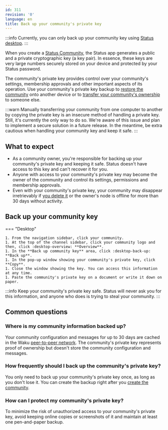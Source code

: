 ```yaml
---
id: 311
revision: '0'
language: en
title: Back up your community's private key
---
```


:::info
Currently, you can only back up your community key using [Status desktop](../getting-started/#download-status.md).
:::

When you create a [Status Community](./about-status-communities.md), the Status app generates a public and a private cryptographic key (a key pair). In essence, these keys are very large numbers securely stored on your device and protected by your Status password.

The community's private key provides control over your community's settings, membership approvals and other important aspects of its operation. Use your community's private key backup to [restore the community](./restore-your-status-community.md) onto another device or to [transfer your community's ownership](./transfer-your-community-s-ownership.md) to someone else.

:::warn
Manually transferring your community from one computer to another by copying the private key is an insecure method of handling a private key. Still, it's currently the only way to do so.
We're aware of this issue and plan to implement a secure solution in a future release. In the meantime, be extra cautious when handling your community key and keep it safe.
:::

## What to expect

- As a community owner, you're responsible for backing up your community's private key and keeping it safe. Status doesn't have access to this key and can't recover it for you.
- Anyone with access to your community's private key may become the owner of the community and control its settings, permissions and membership approvals.
- Even with your community's private key, your community may disappear irretrievably if [you delete it](./delete-your-status-community.md) or the owner's node is offline for more than 30 days without activity.

## Back up your community key

=== "Desktop"

    1. From the navigation sidebar, click your community.
    1. At the top of the channel sidebar, click your community logo and then, click :desktop-overview: **Overview**.
    1. In the **Back up community key** area, click :desktop-back-up: **Back up**.
    1. In the pop-up window showing your community's private key, click **Copy**.
    1. Close the window showing the key. You can access this information at any time.
    1. Paste the community's private key on a document or write it down on paper.

:::info
Keep your community's private key safe. Status will never ask you for this information, and anyone who does is trying to steal your community.
:::

## Common questions

### Where is my community information backed up?

Your community configuration and messages for up to 30 days are cached in the Waku [peer-to-peer network](../messaging-and-web3-browser/about-status-messages#peer-to-peer-messaging.md). The community's private key represents proof of ownership but doesn't store the community configuration and messages.

### How frequently should I back up the community's private key?

You only need to back up your community's private key once, as long as you don't lose it. You can create the backup right after you [create the community](./create-a-status-community.md).

### How can I protect my community's private key?

To minimize the risk of unauthorized access to your community's private key, avoid keeping online copies or screenshots of it and maintain at least one pen-and-paper backup.
